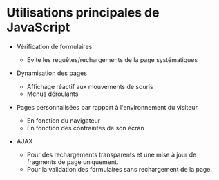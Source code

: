 # Utilisations principales de JavaScript

* Vérification de formulaires.
  * Evite les requêtes/rechargements de la page systématiques

* Dynamisation des pages  
  * Affichage réactif aux mouvements de souris
  * Menus déroulants

* Pages personnalisées par rapport à l'environnement du visiteur. 
  * En fonction du navigateur
  * En fonction des contraintes de son écran

* AJAX
  * Pour des rechargements transparents et une mise à jour de fragments de page uniquement.
  * Pour la validation des formulaires sans rechargement de la page.

